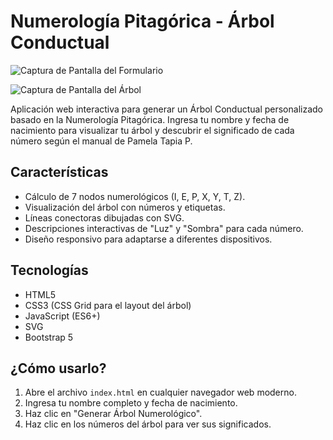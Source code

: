 # Numerología Pitagórica - Árbol Conductual

![Captura de Pantalla del Formulario](https://i.imgur.com/uF077Ua.png) 

![Captura de Pantalla del Árbol](https://i.imgur.com/CEclN8g.png)


Aplicación web interactiva para generar un Árbol Conductual personalizado basado en la Numerología Pitagórica. Ingresa tu nombre y fecha de nacimiento para visualizar tu árbol y descubrir el significado de cada número según el manual de Pamela Tapia P.

## Características

*   Cálculo de 7 nodos numerológicos (I, E, P, X, Y, T, Z).
*   Visualización del árbol con números y etiquetas.
*   Líneas conectoras dibujadas con SVG.
*   Descripciones interactivas de "Luz" y "Sombra" para cada número.
*   Diseño responsivo para adaptarse a diferentes dispositivos.

## Tecnologías

*   HTML5
*   CSS3 (CSS Grid para el layout del árbol)
*   JavaScript (ES6+)
*   SVG
*   Bootstrap 5

## ¿Cómo usarlo?

1.  Abre el archivo `index.html` en cualquier navegador web moderno.
2.  Ingresa tu nombre completo y fecha de nacimiento.
3.  Haz clic en "Generar Árbol Numerológico".
4.  Haz clic en los números del árbol para ver sus significados.

